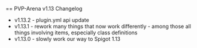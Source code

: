 == PVP-Arena v1.13 Changelog

- v1.13.2 - plugin.yml api update
- v1.13.1 - rework many things that now work differently - among those all things involving items, especially class definitions
- v1.13.0 - slowly work our way to Spigot 1.13

